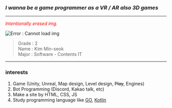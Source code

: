 ### ***I wanna be a game programmer as a VR / AR also 3D games***
- - -

<span style="color:red; font-style:italic">Intentionally erased img.</span>

![Error : Cannot load img]()


> Grade : 2   
> Name : Kim Min-seok    
> Major : Software - Contents IT    
- - -

### interests
1. Game (Unity, Unreal, Map design, Level design, ~~Play~~, Engines)  
2. Bot Programming (Discord, Kakao talk, etc)
3. Make a site by HTML, CSS, JS
4. Study programming language like [GO](https://golang.org/), [Kotlin](https://kotlinlang.org/) 
